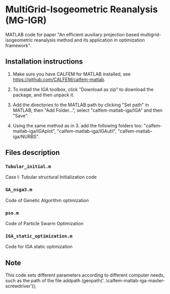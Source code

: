 # MultiGrid-Isogeometric Reanalysis (MG-IGR)

MATLAB code for paper "An efficient auxiliary projection based multigrid-isogeometric reanalysis method and its application in optimization framework".

## Installation instructions

1. Make sure you have CALFEM for MATLAB installed, see https://github.com/CALFEM/calfem-matlab.

2. To install the IGA toolbox, click "Download as zip" to download the package, and then unpack it. 

3. Add the directories to the MATLAB path by clicking "Set path" in MATLAB, then "Add Folder...", select "calfem-matlab-iga/IGA" and then "Save".

4. Using the same method as in 3. add the following folders too: "calfem-matlab-iga/IGAplot", "calfem-matlab-iga/IGAutil", "calfem-matlab-iga/NURBS".

## Files description

### `Tubular_initial.m`

Case I: Tubular structural Initialization code

### `GA_nsga3.m`

Code of Genetic Algorithm optimization

### `pso.m`

Code of Particle Swarm Optimization

### `IGA_static_optimization.m`

Code for IGA static optimization

## Note

This code sets different parameters according to different computer needs, such as the path of the file addpath (genpath('..\calfem-matlab-iga-master-screwdriver'));
